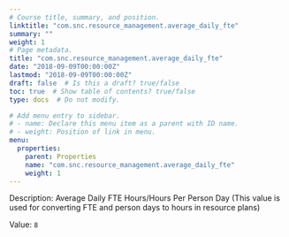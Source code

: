 ```yaml
---
# Course title, summary, and position.
linktitle: "com.snc.resource_management.average_daily_fte"
summary: ""
weight: 1
# Page metadata.
title: "com.snc.resource_management.average_daily_fte"
date: "2018-09-09T00:00:00Z"
lastmod: "2018-09-09T00:00:00Z"
draft: false  # Is this a draft? true/false
toc: true  # Show table of contents? true/false
type: docs  # Do not modify.

# Add menu entry to sidebar.
# - name: Declare this menu item as a parent with ID name.
# - weight: Position of link in menu.
menu:
  properties:
    parent: Properties
    name: "com.snc.resource_management.average_daily_fte"
    weight: 1
---
```


Description: Average Daily FTE Hours/Hours Per Person Day (This value is used for converting FTE and person days to hours in resource plans)


Value: `8`